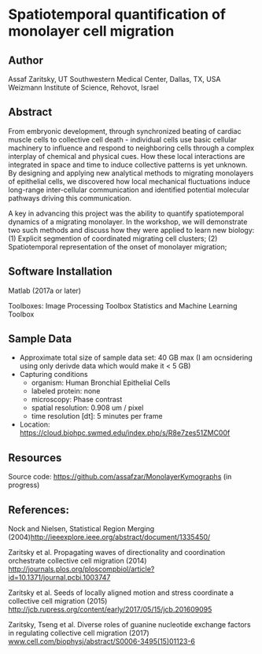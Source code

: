 # Spatiotemporal quantification of monolayer cell migration

## Author

Assaf Zaritsky, 
UT Southwestern Medical Center, Dallas, TX, USA
Weizmann Institute of Science, Rehovot, Israel

## Abstract

From embryonic development, through synchronized beating of cardiac muscle cells to collective cell death - individual cells use basic cellular machinery to influence and respond to neighboring cells through a complex interplay of chemical and physical cues. How these local interactions are integrated in space and time to induce collective patterns is yet unknown. By designing and applying new analytical methods to migrating monolayers of epithelial cells, we discovered how local mechanical fluctuations induce long-range inter-cellular communication and identified potential molecular pathways driving this communication. 

A key in advancing this project was the ability to quantify spatiotemporal dynamics of a migrating monolayer. In the workshop, we will demonstrate two such methods and discuss how they were applied to learn new biology: (1) Explicit segmention of coordinated migrating cell clusters; (2) Spatiotemporal representation of the onset of monolayer migration; 


## Software Installation

Matlab (2017a or later)

Toolboxes:
Image Processing Toolbox
Statistics and Machine Learning Toolbox


## Sample Data

- Approximate total size of sample data set: 40 GB max (I am ocnsidering using only derivde data which would make it < 5 GB)
- Capturing conditions
   - organism: Human Bronchial Epithelial Cells
   - labeled protein: none
   - microscopy: Phase contrast
   - spatial resolution: 0.908 um / pixel
   - time resolution [dt]: 5 minutes per frame
- Location: https://cloud.biohpc.swmed.edu/index.php/s/R8e7zes51ZMC00f

## Resources

Source code:
https://github.com/assafzar/MonolayerKymographs (in progress)

## References:

Nock and Nielsen, Statistical Region Merging (2004)http://ieeexplore.ieee.org/abstract/document/1335450/

Zaritsky et al. Propagating waves of directionality and coordination orchestrate collective cell migration (2014) http://journals.plos.org/ploscompbiol/article?id=10.1371/journal.pcbi.1003747 

Zaritsky et al. Seeds of locally aligned motion and stress coordinate a collective cell migration (2015) http://jcb.rupress.org/content/early/2017/05/15/jcb.201609095 

Zaritsky, Tseng et al. Diverse roles of guanine nucleotide exchange factors in regulating collective cell migration (2017) www.cell.com/biophysj/abstract/S0006-3495(15)01123-6